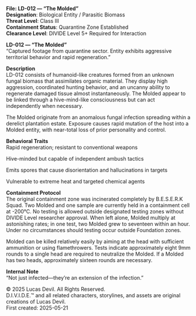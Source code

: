**File: LD-012 — “The Molded”**  
**Designation**: Biological Entity / Parasitic Biomass  
**Threat Level**: Class III  
**Containment Status**: Quarantine Zone Established  
**Clearance Level**: DIVIDE Level 5+ Required for Interaction  

**LD-012 — “The Molded”**  
“Captured footage from quarantine sector. Entity exhibits aggressive territorial behavior and rapid regeneration.”  

**Description**  
LD-012 consists of humanoid-like creatures formed from an unknown fungal biomass that assimilates organic material. They display high aggression, coordinated hunting behavior, and an uncanny ability to regenerate damaged tissue almost instantaneously. The Molded appear to be linked through a hive-mind-like consciousness but can act independently when necessary.  

The Molded originate from an anomalous fungal infection spreading within a derelict plantation estate. Exposure causes rapid mutation of the host into a Molded entity, with near-total loss of prior personality and control.  

**Behavioral Traits**   
Rapid regeneration; resistant to conventional weapons  

Hive-minded but capable of independent ambush tactics  

Emits spores that cause disorientation and hallucinations in targets  

Vulnerable to extreme heat and targeted chemical agents  

**Containment Protocol**  
The original containment zone was incinerated completely by B.E.S.E.R.K Squad. Two Molded and one sample are currently held in a containment cell at -200°C. No testing is allowed outside designated testing zones without DIVIDE Level researcher approval. When left alone, Molded multiply at astonishing rates; in one test, two Molded grew to seventeen within an hour. Under no circumstances should testing occur outside Foundation zones.  

Molded can be killed relatively easily by aiming at the head with sufficient ammunition or using flamethrowers. Tests indicate approximately eight 9mm rounds to a single head are required to neutralize the Molded. If a Molded has two heads, approximately sixteen rounds are necessary.  

**Internal Note**  
“Not just infected—they’re an extension of the infection.”  




© 2025 Lucas Devil. All Rights Reserved.  
D.I.V.I.D.E.™ and all related characters, storylines, and assets are original creations of Lucas Devil.  
First created: 2025-05-21  
